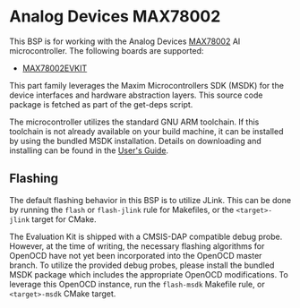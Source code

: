 # Analog Devices MAX78002

This BSP is for working with the Analog Devices
[MAX78002](https://www.analog.com/en/products/max78002.html) AI microcontroller.
The following boards are supported:
 * [MAX78002EVKIT](https://www.analog.com/en/resources/evaluation-hardware-and-software/evaluation-boards-kits/max78002evkit.html)

This part family leverages the Maxim Microcontrollers SDK (MSDK) for the device
interfaces and hardware abstraction layers. This source code package is fetched
as part of the get-deps script.

The microcontroller utilizes the standard GNU ARM toolchain.  If this toolchain
is not already available on your build machine, it can be installed by using the
bundled MSDK installation.  Details on downloading and installing can be found
in the [User's Guide](https://analogdevicesinc.github.io/msdk//USERGUIDE/).

## Flashing

The default flashing behavior in this BSP is to utilize JLink.  This can be done
by running the `flash` or `flash-jlink` rule for Makefiles, or the
`<target>-jlink` target for CMake.

The Evaluation Kit is shipped with a CMSIS-DAP compatible debug probe. However,
at the time of writing, the necessary flashing algorithms for OpenOCD have not
yet been incorporated into the OpenOCD master branch.  To utilize the provided
debug probes, please install the bundled MSDK package which includes the
appropriate OpenOCD modifications.   To leverage this OpenOCD instance, run the
`flash-msdk` Makefile rule, or `<target>-msdk` CMake target.
